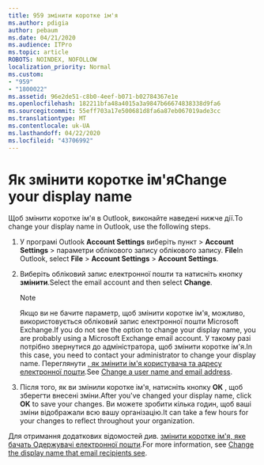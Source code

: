 ```yaml
---
title: 959 змінити коротке ім'я
ms.author: pdigia
author: pebaum
ms.date: 04/21/2020
ms.audience: ITPro
ms.topic: article
ROBOTS: NOINDEX, NOFOLLOW
localization_priority: Normal
ms.custom:
- "959"
- "1800022"
ms.assetid: 96e2de51-c8b0-4eef-b071-b02784367e1e
ms.openlocfilehash: 182211bfa48a4015a3a9847b66674838338d9fa6
ms.sourcegitcommit: 55eff703a17e500681d8fa6a87eb067019ade3cc
ms.translationtype: MT
ms.contentlocale: uk-UA
ms.lasthandoff: 04/22/2020
ms.locfileid: "43706992"
---
```

# <a name="change-your-display-name"></a><span data-ttu-id="92ccb-102">Як змінити коротке ім'я</span><span class="sxs-lookup"><span data-stu-id="92ccb-102">Change your display name</span></span>
  
<span data-ttu-id="92ccb-103">Щоб змінити коротке ім'я в Outlook, виконайте наведені нижче дії.</span><span class="sxs-lookup"><span data-stu-id="92ccb-103">To change your display name in Outlook, use the following steps.</span></span>
  
1. <span data-ttu-id="92ccb-104">У програмі Outlook **Account Settings** виберіть пункт \> **Account Settings** \> параметри облікового запису облікового запису. **File**</span><span class="sxs-lookup"><span data-stu-id="92ccb-104">In Outlook, select **File** \> **Account Settings** \> **Account Settings**.</span></span>

2. <span data-ttu-id="92ccb-105">Виберіть обліковий запис електронної пошти та натисніть кнопку **змінити**.</span><span class="sxs-lookup"><span data-stu-id="92ccb-105">Select the email account and then select **Change**.</span></span>

    > [!NOTE]
    > <span data-ttu-id="92ccb-106">Якщо ви не бачите параметр, щоб змінити коротке ім'я, можливо, використовується обліковий запис електронної пошти Microsoft Exchange.</span><span class="sxs-lookup"><span data-stu-id="92ccb-106">If you do not see the option to change your display name, you are probably using a Microsoft Exchange email account.</span></span> <span data-ttu-id="92ccb-107">У такому разі потрібно звернутися до адміністратора, щоб змінити коротке ім'я.</span><span class="sxs-lookup"><span data-stu-id="92ccb-107">In this case, you need to contact your administrator to change your display name.</span></span> <span data-ttu-id="92ccb-108">Переглянути [, як змінити ім'я користувача та адресу електронної пошти](https://docs.microsoft.com/office365/admin/add-users/change-a-user-name-and-email-address).</span><span class="sxs-lookup"><span data-stu-id="92ccb-108">See [Change a user name and email address](https://docs.microsoft.com/office365/admin/add-users/change-a-user-name-and-email-address).</span></span>
  
3. <span data-ttu-id="92ccb-109">Після того, як ви змінили коротке ім'я, натисніть кнопку **ОК** , щоб зберегти внесені зміни.</span><span class="sxs-lookup"><span data-stu-id="92ccb-109">After you've changed your display name, click **OK** to save your changes.</span></span> <span data-ttu-id="92ccb-110">Ви можете зробити кілька годин, щоб ваші зміни відображали всю вашу організацію.</span><span class="sxs-lookup"><span data-stu-id="92ccb-110">It can take a few hours for your changes to reflect throughout your organization.</span></span>

<span data-ttu-id="92ccb-111">Для отримання додаткових відомостей див. [змінити коротке ім'я, яке бачать Одержувачі електронної пошти](https://support.office.com/article/2b53331a-ba2a-4803-88dc-ac9fe376c8a9.aspx).</span><span class="sxs-lookup"><span data-stu-id="92ccb-111">For more information, see [Change the display name that email recipients see](https://support.office.com/article/2b53331a-ba2a-4803-88dc-ac9fe376c8a9.aspx).</span></span>
  